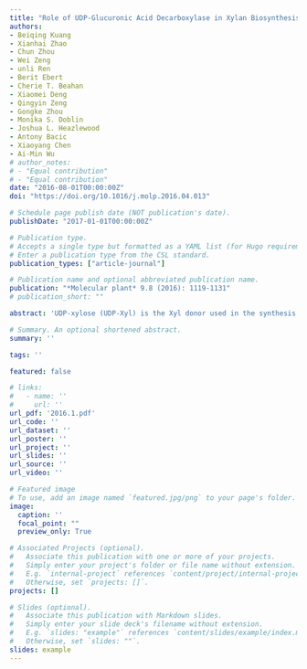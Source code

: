 ```yaml
---
title: "Role of UDP-Glucuronic Acid Decarboxylase in Xylan Biosynthesis in Arabidopsis"
authors:
- Beiqing Kuang
- Xianhai Zhao
- Chun Zhou
- Wei Zeng
- unli Ren
- Berit Ebert
- Cherie T. Beahan
- Xiaomei Deng
- Qingyin Zeng
- Gongke Zhou
- Monika S. Doblin
- Joshua L. Heazlewood
- Antony Bacic
- Xiaoyang Chen
- Ai-Min Wu
# author_notes:
# - "Equal contribution"
# - "Equal contribution"
date: "2016-08-01T00:00:00Z"
doi: "https://doi.org/10.1016/j.molp.2016.04.013" 

# Schedule page publish date (NOT publication's date).
publishDate: "2017-01-01T00:00:00Z"

# Publication type.
# Accepts a single type but formatted as a YAML list (for Hugo requirements).
# Enter a publication type from the CSL standard.
publication_types: ["article-journal"]

# Publication name and optional abbreviated publication name.
publication: "*Molecular plant* 9.8 (2016): 1119-1131"
# publication_short: ""

abstract: 'UDP-xylose (UDP-Xyl) is the Xyl donor used in the synthesis of major plant cell-wall polysaccharides such as xylan (as a backbone-chain monosaccharide) and xyloglucan (as a branching monosaccharide). The biosynthesis of UDP-Xyl from UDP-glucuronic acid (UDP-GlcA) is irreversibly catalyzed by UDPglucuronic acid decarboxylase (UXS). Until now, little has been known about the physiological roles of UXS in plants. Here, we report that AtUXS1, AtUXS2, and AtUXS4 are located in the Golgi apparatus whereas AtUXS3, AtUXS5, and AtUXS6 are located in the cytosol. Although all six single AtUXS T-DNA mutants and the uxs1 usx2 uxs4 triple mutant show no obvious phenotype, the uxs3 uxs5 uxs6 triple mutant has an irregular xylem phenotype. Monosaccharide analysis showed that Xyl levels decreased in uxs3 uxs5 uxs6 and linkage analysis confirmed that the xylan content in uxs3 xus5 uxs6 declined, indicating that UDP-Xyl from cytosol AtUXS participates in xylan synthesis. Gel-permeation chromatography showed that the molecular weight of non-cellulosic polysaccharides in the triple mutants, mainly composed of xylans, is lower than that in the wild type, suggesting an effect on the elongation of the xylan backbone. Upon saccharification treatment stems of the uxs3 uxs5 uxs6 triple mutants released monosaccharides with a higher efficiency than those of the wild type. Taken together, our results indicate that the cytosol UXS plays a more important role than the Golgi-localized UXS in xylan biosynthesis.'

# Summary. An optional shortened abstract.
summary: ''

tags: ''

featured: false

# links:
#   - name: ''
#     url: ''
url_pdf: '2016.1.pdf'
url_code: ''
url_dataset: ''
url_poster: ''
url_project: ''
url_slides: ''
url_source: ''
url_video: ''

# Featured image
# To use, add an image named `featured.jpg/png` to your page's folder. 
image:
  caption: ''
  focal_point: ""
  preview_only: True

# Associated Projects (optional).
#   Associate this publication with one or more of your projects.
#   Simply enter your project's folder or file name without extension.
#   E.g. `internal-project` references `content/project/internal-project/index.md`.
#   Otherwise, set `projects: []`.
projects: []

# Slides (optional).
#   Associate this publication with Markdown slides.
#   Simply enter your slide deck's filename without extension.
#   E.g. `slides: "example"` references `content/slides/example/index.md`.
#   Otherwise, set `slides: ""`.
slides: example
---
```



